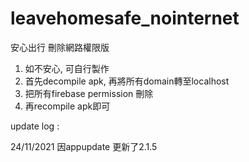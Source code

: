 # leavehomesafe_nointernet
安心出行 刪除網路權限版

1. 如不安心, 可自行製作
2. 首先decompile apk, 再將所有domain轉至localhost
3. 把所有firebase permission 刪除
4. 再recompile apk即可

update log :   
  
24/11/2021 因appupdate 更新了2.1.5
